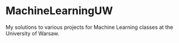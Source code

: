 # MachineLearningUW
My solutions to various projects for Machine Learning classes at the University of Warsaw.
